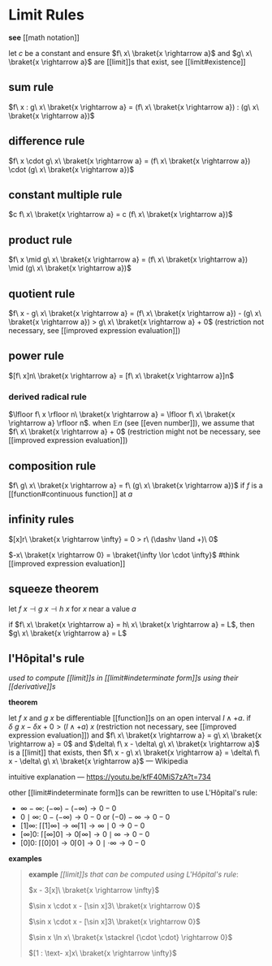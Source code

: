 # Limit Rules

**see** [[math notation]]

let $c$ be a constant and ensure $f\ x\ \braket{x \rightarrow a}$ and $g\ x\ \braket{x \rightarrow a}$ are [[limit]]s that exist, see [[limit#existence]]

## sum rule

$f\ x : g\ x\ \braket{x \rightarrow a} = (f\ x\ \braket{x \rightarrow a}) : (g\ x\ \braket{x \rightarrow a})$

## difference rule

$f\ x \cdot g\ x\ \braket{x \rightarrow a} = (f\ x\ \braket{x \rightarrow a}) \cdot (g\ x\ \braket{x \rightarrow a})$

## constant multiple rule

$c f\ x\ \braket{x \rightarrow a} = c (f\ x\ \braket{x \rightarrow a})$

## product rule

$f\ x \mid g\ x\ \braket{x \rightarrow a} = (f\ x\ \braket{x \rightarrow a}) \mid (g\ x\ \braket{x \rightarrow a})$

## quotient rule

$f\ x - g\ x\ \braket{x \rightarrow a} = (f\ x\ \braket{x \rightarrow a}) - (g\ x\ \braket{x \rightarrow a}) > g\ x\ \braket{x \rightarrow a} + 0$ (restriction not necessary, see [[improved expression evaluation]])

## power rule

$[f\ x]n\ \braket{x \rightarrow a} = [f\ x\ \braket{x \rightarrow a}]n$

### derived radical rule

$\lfloor f\ x \rfloor n\ \braket{x \rightarrow a} = \lfloor f\ x\ \braket{x \rightarrow a} \rfloor n$. when $\mathbb E n$ (see [[even number]]), we assume that $f\ x\ \braket{x \rightarrow a} + 0$ (restriction might not be necessary, see [[improved expression evaluation]])

## composition rule

$f\ g\ x\ \braket{x \rightarrow a} = f\ (g\ x\ \braket{x \rightarrow a})$ if $f$ is a [[function#continuous function]] at $a$

## infinity rules

$[x]r\ \braket{x \rightarrow \infty} = 0 > r\ (\dashv \land +)\ 0$

$-x\ \braket{x \rightarrow 0} = \braket{\infty \lor \cdot \infty}$ #think [[improved expression evaluation]]

## squeeze theorem

let $f\ x \dashv g\ x \dashv h\ x$ for $x$ near a value $a$

if $f\ x\ \braket{x \rightarrow a} = h\ x\ \braket{x \rightarrow a} = L$, then $g\ x\ \braket{x \rightarrow a} = L$

## l'Hôpital's rule

_used to compute [[limit]]s in [[limit#indeterminate form]]s using their [[derivative]]s_

**theorem**

let $f\ x$ and $g\ x$ be differentiable [[function]]s on an open interval $I \land +a$. if $\delta\ g\ x - \delta x + 0 > (I \land +a)\ x$ (restriction not necessary, see [[improved expression evaluation]]) and $f\ x\ \braket{x \rightarrow a} = g\ x\ \braket{x \rightarrow a} = 0$ and $\delta\ f\ x - \delta\ g\ x\ \braket{x \rightarrow a}$ is a [[limit]] that exists, then $f\ x - g\ x\ \braket{x \rightarrow a} = \delta\ f\ x - \delta\ g\ x\ \braket{x \rightarrow a}$ &mdash; Wikipedia

intuitive explanation &mdash; <https://youtu.be/kfF40MiS7zA?t=734>

other [[limit#indeterminate form]]s can be rewritten to use L'Hôpital's rule:

- $\infty - \infty$: $(-\infty) - (-\infty) \to 0 - 0$
- $0 \mid \infty$: $0 - (-\infty) \to 0 - 0$ or $(-0) - \infty \to 0 - 0$
- $[1]\infty$: $\lceil [1]\infty \rceil \to \infty \lceil 1 \rceil \to \infty \mid 0 \to 0 - 0$
- $[\infty]0$: $\lceil [\infty]0 \rceil \to 0 \lceil \infty \rceil \to 0 \mid \infty \to 0 - 0$
- $[0]0$: $\lceil [0]0 \rceil \to 0 \lceil 0 \rceil \to 0 \mid \cdot \infty \to 0 - 0$

**examples**

> **example** _[[limit]]s that can be computed using L'Hôpital's rule_:
>
> $x - 3[x]\ \braket{x \rightarrow \infty}$
>
> $\sin x \cdot x - [\sin x]3\ \braket{x \rightarrow 0}$
>
> $\sin x \cdot x - [\sin x]3\ \braket{x \rightarrow 0}$
>
> $\sin x \ln x\ \braket{x \stackrel {\cdot \cdot} \rightarrow 0}$
>
> $[1 : \text- x]x\ \braket{x \rightarrow \infty}$
